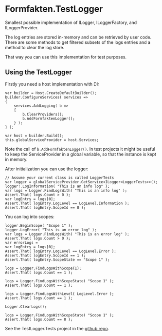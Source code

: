 # Formfakten.TestLogger

Smallest possible implementation of ILogger, ILoggerFactory, and ILoggerProvider.

The log entries are stored in-memory and can be retrieved by user code. There are some methods to get filtered subsets of the logs entries and a method to clear the log store.

That way you can use this implementation for test purposes.

## Using the TestLogger

Firstly you need a host implementation with DI:

```
var builder = Host.CreateDefaultBuilder();
builder.ConfigureServices( services =>
{
	services.AddLogging( b =>
	{
		b.ClearProviders();
		b.AddFormfaktenLogger();
	} );
} );

var host = builder.Build();
this.globalServiceProvider = host.Services;
```

Note the call of `b.AddFormfaktenLogger()`. In test projects it might be useful to keep the ServiceProvider in a global variable, so that the instance is kept in memory.

After initialization you can use the logger:

```
// Assume your current class is called LoggerTests
var logger = globalServiceProvider.GetService<ILogger<LoggerTests>>();
logger!.LogInformation( "This is an info log" );
var logs = Logger.FindLogsWith( "This is an info log" );
Assert.That( logs.Count > 0 );
var logEntry = logs[0];
Assert.That( logEntry.LogLevel == LogLevel.Information );
Assert.That( logEntry.ScopeId == 0 );
```

You can log into scopes:

```
logger.BeginScope( "Scope 1" );
logger.LogError( "This is an error log" );
var logs = Logger.FindLogsWith( "This is an error log" );
Assert.That( logs.Count > 0 );
var errorLogs = 
var logEntry = logs[0];
Assert.That( logEntry.LogLevel == LogLevel.Error );
Assert.That( logEntry.ScopeId == 1 );
Assert.That( logEntry.ScopeState == "Scope 1" );

logs = Logger.FindLogsWithScope(1);
Assert.That( logs.Count == 1 );

logs = Logger.FindLogsWithScopeState( "Scope 1" );
Assert.That( logs.Count == 1 );

logs = Logger.FindLogsWithLevel( LogLevel.Error );
Assert.That( logs.Count == 1 );

Logger.ClearLogs();

logs = Logger.FindLogsWithScopeState( "Scope 1" );
Assert.That( logs.Count == 0 );
```

See the TestLogger.Tests project in the [github repo](https://github.com/mirkomaty/Formfakten.TestLogger).
